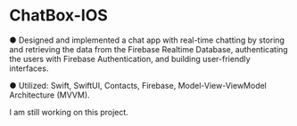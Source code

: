 # ChatBox-IOS

● Designed and implemented a chat app with real-time chatting by storing and retrieving the data from the Firebase Realtime Database, authenticating the users with Firebase Authentication, and building user-friendly interfaces.

● Utilized: Swift, SwiftUI, Contacts, Firebase, Model-View-ViewModel Architecture (MVVM).

I am still working on this project.
